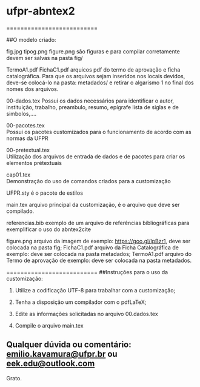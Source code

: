 # ufpr-abntex2
==========================

##O modelo criado:
 
 fig.jpg
 tipog.png
 figure.png são figuras e para compilar corretamente devem ser salvas na pasta fig/
 
 TermoA1.pdf
 FichaC1.pdf arquicos pdf do termo de aprovação  e ficha catalográfica. Para que os arquivos sejam inseridos nos 
 locais devidos, deve-se colocá-lo na pasta: metadados/ e retirar o algarismo 1 no final dos nomes dos arquivos.
 
 00-dados.tex 
   Possui os dados necessários para identificar o autor, instituição, trabalho, preambulo, resumo, epígrafe
   lista de siglas e de simbolos,....
 
 00-pacotes.tex 	
   Possui os pacotes customizados para o funcionamento de acordo com as normas da UFPR
   
 00-pretextual.tex 	
   Utilização dos arquivos de entrada de dados e de pacotes para criar os elementos prétextuais

 cap01.tex 	
   Demonstração do uso de comandos criados para a customização
   
 UFPR.sty 	 é o pacote de estilos
	
 main.tex 	 arquivo principal da customização, é o arquivo que deve ser compilado.
 
 referencias.bib exemplo de um arquivo de referências bibliográficas para exemplificar o uso do abntex2cite

 figure.png     arquivo da imagem de exemplo:  https://goo.gl/IpBzr1, deve ser colocada na pasta fig;
 FichaC1.pdf    arquivo da Ficha Catalográfica de exemplo: deve ser colocada na pasta metadados;
 TermoA1.pdf    arquivo do Termo de aprovação de exemplo: deve ser colocada na pasta metadados.

==========================
##Instruções para o uso da customização:

1) Utilize a codificação UTF-8 para trabalhar com a customização;

2) Tenha a disposição um compilador com o pdfLaTeX;

3) Edite as informações solicitadas no arquivo 00.dados.tex

4) Compile o arquivo main.tex 

## Qualquer dúvida ou comentário:  emilio.kavamura@ufpr.br ou eek.edu@outlook.com

Grato.

